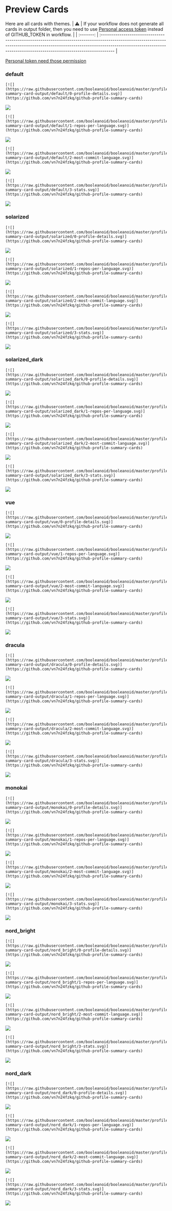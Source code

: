
# Preview Cards

Here are all cards with themes.
| :warning: | If your workflow does not generate all cards in output folder, then you need to use [Personal access token](https://docs.github.com/en/actions/configuring-and-managing-workflows/creating-and-storing-encrypted-secrets) instead of GITHUB_TOKEN in workflow. |
| :-------: | :------------------------------------------------------------------------------------------------------------------------------------------------------------------------------------------------------------------------------------------------ |

[Personal token need those permission](https://github.com/vn7n24fzkq/github-profile-summary-cards/wiki/Personal-access-token-permissions)


### default


```
[![](https://raw.githubusercontent.com/booleanoid/booleanoid/master/profile-summary-card-output/default/0-profile-details.svg)](https://github.com/vn7n24fzkq/github-profile-summary-cards)
```
![](https://raw.githubusercontent.com/booleanoid/booleanoid/master/profile-summary-card-output/default/0-profile-details.svg)


```
[![](https://raw.githubusercontent.com/booleanoid/booleanoid/master/profile-summary-card-output/default/1-repos-per-language.svg)](https://github.com/vn7n24fzkq/github-profile-summary-cards)
```
![](https://raw.githubusercontent.com/booleanoid/booleanoid/master/profile-summary-card-output/default/1-repos-per-language.svg)


```
[![](https://raw.githubusercontent.com/booleanoid/booleanoid/master/profile-summary-card-output/default/2-most-commit-language.svg)](https://github.com/vn7n24fzkq/github-profile-summary-cards)
```
![](https://raw.githubusercontent.com/booleanoid/booleanoid/master/profile-summary-card-output/default/2-most-commit-language.svg)


```
[![](https://raw.githubusercontent.com/booleanoid/booleanoid/master/profile-summary-card-output/default/3-stats.svg)](https://github.com/vn7n24fzkq/github-profile-summary-cards)
```
![](https://raw.githubusercontent.com/booleanoid/booleanoid/master/profile-summary-card-output/default/3-stats.svg)


### solarized


```
[![](https://raw.githubusercontent.com/booleanoid/booleanoid/master/profile-summary-card-output/solarized/0-profile-details.svg)](https://github.com/vn7n24fzkq/github-profile-summary-cards)
```
![](https://raw.githubusercontent.com/booleanoid/booleanoid/master/profile-summary-card-output/solarized/0-profile-details.svg)


```
[![](https://raw.githubusercontent.com/booleanoid/booleanoid/master/profile-summary-card-output/solarized/1-repos-per-language.svg)](https://github.com/vn7n24fzkq/github-profile-summary-cards)
```
![](https://raw.githubusercontent.com/booleanoid/booleanoid/master/profile-summary-card-output/solarized/1-repos-per-language.svg)


```
[![](https://raw.githubusercontent.com/booleanoid/booleanoid/master/profile-summary-card-output/solarized/2-most-commit-language.svg)](https://github.com/vn7n24fzkq/github-profile-summary-cards)
```
![](https://raw.githubusercontent.com/booleanoid/booleanoid/master/profile-summary-card-output/solarized/2-most-commit-language.svg)


```
[![](https://raw.githubusercontent.com/booleanoid/booleanoid/master/profile-summary-card-output/solarized/3-stats.svg)](https://github.com/vn7n24fzkq/github-profile-summary-cards)
```
![](https://raw.githubusercontent.com/booleanoid/booleanoid/master/profile-summary-card-output/solarized/3-stats.svg)


### solarized_dark


```
[![](https://raw.githubusercontent.com/booleanoid/booleanoid/master/profile-summary-card-output/solarized_dark/0-profile-details.svg)](https://github.com/vn7n24fzkq/github-profile-summary-cards)
```
![](https://raw.githubusercontent.com/booleanoid/booleanoid/master/profile-summary-card-output/solarized_dark/0-profile-details.svg)


```
[![](https://raw.githubusercontent.com/booleanoid/booleanoid/master/profile-summary-card-output/solarized_dark/1-repos-per-language.svg)](https://github.com/vn7n24fzkq/github-profile-summary-cards)
```
![](https://raw.githubusercontent.com/booleanoid/booleanoid/master/profile-summary-card-output/solarized_dark/1-repos-per-language.svg)


```
[![](https://raw.githubusercontent.com/booleanoid/booleanoid/master/profile-summary-card-output/solarized_dark/2-most-commit-language.svg)](https://github.com/vn7n24fzkq/github-profile-summary-cards)
```
![](https://raw.githubusercontent.com/booleanoid/booleanoid/master/profile-summary-card-output/solarized_dark/2-most-commit-language.svg)


```
[![](https://raw.githubusercontent.com/booleanoid/booleanoid/master/profile-summary-card-output/solarized_dark/3-stats.svg)](https://github.com/vn7n24fzkq/github-profile-summary-cards)
```
![](https://raw.githubusercontent.com/booleanoid/booleanoid/master/profile-summary-card-output/solarized_dark/3-stats.svg)


### vue


```
[![](https://raw.githubusercontent.com/booleanoid/booleanoid/master/profile-summary-card-output/vue/0-profile-details.svg)](https://github.com/vn7n24fzkq/github-profile-summary-cards)
```
![](https://raw.githubusercontent.com/booleanoid/booleanoid/master/profile-summary-card-output/vue/0-profile-details.svg)


```
[![](https://raw.githubusercontent.com/booleanoid/booleanoid/master/profile-summary-card-output/vue/1-repos-per-language.svg)](https://github.com/vn7n24fzkq/github-profile-summary-cards)
```
![](https://raw.githubusercontent.com/booleanoid/booleanoid/master/profile-summary-card-output/vue/1-repos-per-language.svg)


```
[![](https://raw.githubusercontent.com/booleanoid/booleanoid/master/profile-summary-card-output/vue/2-most-commit-language.svg)](https://github.com/vn7n24fzkq/github-profile-summary-cards)
```
![](https://raw.githubusercontent.com/booleanoid/booleanoid/master/profile-summary-card-output/vue/2-most-commit-language.svg)


```
[![](https://raw.githubusercontent.com/booleanoid/booleanoid/master/profile-summary-card-output/vue/3-stats.svg)](https://github.com/vn7n24fzkq/github-profile-summary-cards)
```
![](https://raw.githubusercontent.com/booleanoid/booleanoid/master/profile-summary-card-output/vue/3-stats.svg)


### dracula


```
[![](https://raw.githubusercontent.com/booleanoid/booleanoid/master/profile-summary-card-output/dracula/0-profile-details.svg)](https://github.com/vn7n24fzkq/github-profile-summary-cards)
```
![](https://raw.githubusercontent.com/booleanoid/booleanoid/master/profile-summary-card-output/dracula/0-profile-details.svg)


```
[![](https://raw.githubusercontent.com/booleanoid/booleanoid/master/profile-summary-card-output/dracula/1-repos-per-language.svg)](https://github.com/vn7n24fzkq/github-profile-summary-cards)
```
![](https://raw.githubusercontent.com/booleanoid/booleanoid/master/profile-summary-card-output/dracula/1-repos-per-language.svg)


```
[![](https://raw.githubusercontent.com/booleanoid/booleanoid/master/profile-summary-card-output/dracula/2-most-commit-language.svg)](https://github.com/vn7n24fzkq/github-profile-summary-cards)
```
![](https://raw.githubusercontent.com/booleanoid/booleanoid/master/profile-summary-card-output/dracula/2-most-commit-language.svg)


```
[![](https://raw.githubusercontent.com/booleanoid/booleanoid/master/profile-summary-card-output/dracula/3-stats.svg)](https://github.com/vn7n24fzkq/github-profile-summary-cards)
```
![](https://raw.githubusercontent.com/booleanoid/booleanoid/master/profile-summary-card-output/dracula/3-stats.svg)


### monokai


```
[![](https://raw.githubusercontent.com/booleanoid/booleanoid/master/profile-summary-card-output/monokai/0-profile-details.svg)](https://github.com/vn7n24fzkq/github-profile-summary-cards)
```
![](https://raw.githubusercontent.com/booleanoid/booleanoid/master/profile-summary-card-output/monokai/0-profile-details.svg)


```
[![](https://raw.githubusercontent.com/booleanoid/booleanoid/master/profile-summary-card-output/monokai/1-repos-per-language.svg)](https://github.com/vn7n24fzkq/github-profile-summary-cards)
```
![](https://raw.githubusercontent.com/booleanoid/booleanoid/master/profile-summary-card-output/monokai/1-repos-per-language.svg)


```
[![](https://raw.githubusercontent.com/booleanoid/booleanoid/master/profile-summary-card-output/monokai/2-most-commit-language.svg)](https://github.com/vn7n24fzkq/github-profile-summary-cards)
```
![](https://raw.githubusercontent.com/booleanoid/booleanoid/master/profile-summary-card-output/monokai/2-most-commit-language.svg)


```
[![](https://raw.githubusercontent.com/booleanoid/booleanoid/master/profile-summary-card-output/monokai/3-stats.svg)](https://github.com/vn7n24fzkq/github-profile-summary-cards)
```
![](https://raw.githubusercontent.com/booleanoid/booleanoid/master/profile-summary-card-output/monokai/3-stats.svg)


### nord_bright


```
[![](https://raw.githubusercontent.com/booleanoid/booleanoid/master/profile-summary-card-output/nord_bright/0-profile-details.svg)](https://github.com/vn7n24fzkq/github-profile-summary-cards)
```
![](https://raw.githubusercontent.com/booleanoid/booleanoid/master/profile-summary-card-output/nord_bright/0-profile-details.svg)


```
[![](https://raw.githubusercontent.com/booleanoid/booleanoid/master/profile-summary-card-output/nord_bright/1-repos-per-language.svg)](https://github.com/vn7n24fzkq/github-profile-summary-cards)
```
![](https://raw.githubusercontent.com/booleanoid/booleanoid/master/profile-summary-card-output/nord_bright/1-repos-per-language.svg)


```
[![](https://raw.githubusercontent.com/booleanoid/booleanoid/master/profile-summary-card-output/nord_bright/2-most-commit-language.svg)](https://github.com/vn7n24fzkq/github-profile-summary-cards)
```
![](https://raw.githubusercontent.com/booleanoid/booleanoid/master/profile-summary-card-output/nord_bright/2-most-commit-language.svg)


```
[![](https://raw.githubusercontent.com/booleanoid/booleanoid/master/profile-summary-card-output/nord_bright/3-stats.svg)](https://github.com/vn7n24fzkq/github-profile-summary-cards)
```
![](https://raw.githubusercontent.com/booleanoid/booleanoid/master/profile-summary-card-output/nord_bright/3-stats.svg)


### nord_dark


```
[![](https://raw.githubusercontent.com/booleanoid/booleanoid/master/profile-summary-card-output/nord_dark/0-profile-details.svg)](https://github.com/vn7n24fzkq/github-profile-summary-cards)
```
![](https://raw.githubusercontent.com/booleanoid/booleanoid/master/profile-summary-card-output/nord_dark/0-profile-details.svg)


```
[![](https://raw.githubusercontent.com/booleanoid/booleanoid/master/profile-summary-card-output/nord_dark/1-repos-per-language.svg)](https://github.com/vn7n24fzkq/github-profile-summary-cards)
```
![](https://raw.githubusercontent.com/booleanoid/booleanoid/master/profile-summary-card-output/nord_dark/1-repos-per-language.svg)


```
[![](https://raw.githubusercontent.com/booleanoid/booleanoid/master/profile-summary-card-output/nord_dark/2-most-commit-language.svg)](https://github.com/vn7n24fzkq/github-profile-summary-cards)
```
![](https://raw.githubusercontent.com/booleanoid/booleanoid/master/profile-summary-card-output/nord_dark/2-most-commit-language.svg)


```
[![](https://raw.githubusercontent.com/booleanoid/booleanoid/master/profile-summary-card-output/nord_dark/3-stats.svg)](https://github.com/vn7n24fzkq/github-profile-summary-cards)
```
![](https://raw.githubusercontent.com/booleanoid/booleanoid/master/profile-summary-card-output/nord_dark/3-stats.svg)

